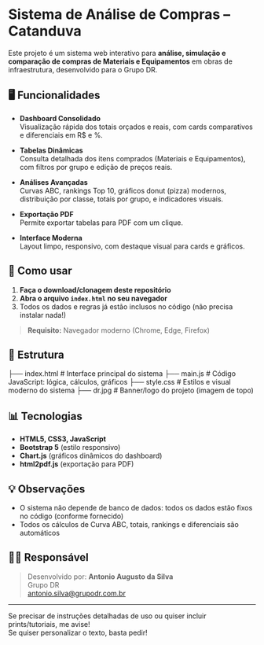 # Sistema de Análise de Compras – Catanduva

Este projeto é um sistema web interativo para **análise, simulação e comparação de compras de Materiais e Equipamentos** em obras de infraestrutura, desenvolvido para o Grupo DR.

## 🖥️ Funcionalidades

- **Dashboard Consolidado**  
  Visualização rápida dos totais orçados e reais, com cards comparativos e diferenciais em R$ e %.

- **Tabelas Dinâmicas**  
  Consulta detalhada dos itens comprados (Materiais e Equipamentos), com filtros por grupo e edição de preços reais.

- **Análises Avançadas**  
  Curvas ABC, rankings Top 10, gráficos donut (pizza) modernos, distribuição por classe, totais por grupo, e indicadores visuais.

- **Exportação PDF**  
  Permite exportar tabelas para PDF com um clique.

- **Interface Moderna**  
  Layout limpo, responsivo, com destaque visual para cards e gráficos.

## 🚀 Como usar

1. **Faça o download/clonagem deste repositório**
2. **Abra o arquivo `index.html` no seu navegador**
3. Todos os dados e regras já estão inclusos no código (não precisa instalar nada!)

> **Requisito:** Navegador moderno (Chrome, Edge, Firefox)

## 📁 Estrutura

├── index.html # Interface principal do sistema
├── main.js # Código JavaScript: lógica, cálculos, gráficos
├── style.css # Estilos e visual moderno do sistema
├── dr.jpg # Banner/logo do projeto (imagem de topo)


## 📊 Tecnologias

- **HTML5, CSS3, JavaScript**
- **Bootstrap 5** (estilo responsivo)
- **Chart.js** (gráficos dinâmicos do dashboard)
- **html2pdf.js** (exportação para PDF)

## 💡 Observações

- O sistema não depende de banco de dados: todos os dados estão fixos no código (conforme fornecido)
- Todos os cálculos de Curva ABC, totais, rankings e diferenciais são automáticos

## 👨‍💼 Responsável

> Desenvolvido por: **Antonio Augusto da Silva**  
> Grupo DR  
> [antonio.silva@grupodr.com.br](mailto:antonio.silva@grupodr.com.br)

---

Se precisar de instruções detalhadas de uso ou quiser incluir prints/tutoriais, me avise!  
Se quiser personalizar o texto, basta pedir!
